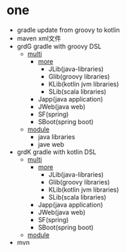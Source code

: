 # one
- gradle update from groovy to kotlin
- maven xml文件
- grdG gradle with groovy DSL
    - [multi](grdG/multi.md)
        - [more](grdG/more.md)
            - JLib(java-libraries)
            - Glib(groovy libraries)
            - KLib(kotlin jvm libraries)
            - SLib(scala libraries)
        - Japp(java application)
        - JWeb(java web)
        - SF(spring)
        - SBoot(spring boot)
    - [module](grdG/module.md)
        - java libraries
        - jave web
- grdK gradle with kotlin DSL
    - [multi](grdK/multi.md)
        - [more](grdK/more.md)
            - JLib(java-libraries)
            - Glib(groovy libraries)
            - KLib(kotlin jvm libraries)
            - SLib(scala libraries)
        - Japp(java application)
        - JWeb(java web)
        - SF(spring)
        - SBoot(spring boot)
    - [module](grdK/module.md)
- mvn
